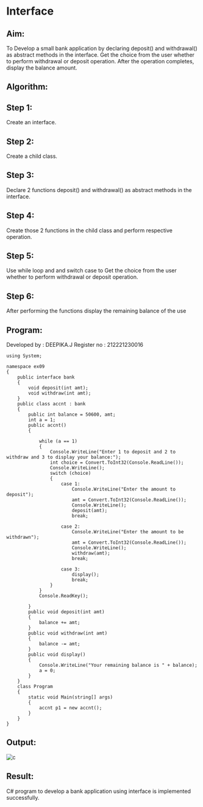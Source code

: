 # Interface

## Aim:
To Develop a small bank application by declaring deposit() and withdrawal() as abstract methods in the interface. Get the choice from the user whether to perform withdrawal or deposit operation. After the operation completes, display the balance amount.

## Algorithm:
## Step 1: 
Create an interface.

## Step 2:
Create a child class.

## Step 3:
Declare 2 functions deposit() and withdrawal() as abstract methods in the interface.

## Step 4:
Create those 2 functions in the child class and perform respective operation.

## Step 5: 
Use while loop and and switch case to Get the choice from the user whether to perform withdrawal or deposit operation.

## Step 6: 
After performing the functions display the remaining balance of the use

## Program:
Developed by : DEEPIKA.J
Register no : 212221230016
```
using System;

namespace ex09
{
    public interface bank
    {
        void deposit(int amt);
        void withdraw(int amt);
    }
    public class accnt : bank
    {
        public int balance = 50600, amt;
        int a = 1;
        public accnt()
        {

            while (a == 1)
            {
                Console.WriteLine("Enter 1 to deposit and 2 to withdraw and 3 to display your balance:");
                int choice = Convert.ToInt32(Console.ReadLine());
                Console.WriteLine();
                switch (choice)
                {
                    case 1:
                        Console.WriteLine("Enter the amount to deposit");
                        amt = Convert.ToInt32(Console.ReadLine());
                        Console.WriteLine();
                        deposit(amt);
                        break;

                    case 2:
                        Console.WriteLine("Enter the amount to be withdrawn");
                        amt = Convert.ToInt32(Console.ReadLine());
                        Console.WriteLine();
                        withdraw(amt);
                        break;

                    case 3:
                        display();
                        break;
                }
            }
            Console.ReadKey();

        }
        public void deposit(int amt)
        {
            balance += amt;
        }
        public void withdraw(int amt)
        {
            balance -= amt;
        }
        public void display()
        {
            Console.WriteLine("Your remaining balance is " + balance);
            a = 0;
        }
    }
    class Program
    {
        static void Main(string[] args)
        {
            accnt p1 = new accnt();
        }
    }
}
```
## Output:

![c ](https://github.com/21005688/Interface/assets/94747031/f408aed1-4eeb-493d-aa2f-a423ff6b057e)

## Result:
C# program to develop a bank application using interface is implemented successfully.
